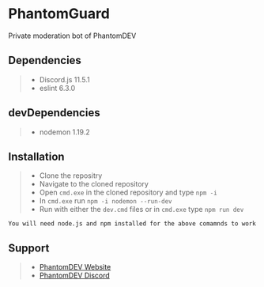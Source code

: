 # PhantomGuard
 Private moderation bot of PhantomDEV

## Dependencies
>- Discord.js 11.5.1
>- eslint 6.3.0

## devDependencies
>- nodemon 1.19.2

## Installation
>- Clone the repositry
>- Navigate to the cloned repository
>- Open `cmd.exe` in the cloned repository and type `npm -i`
>- In `cmd.exe` run `npm -i nodemon --run-dev`
>- Run with either the `dev.cmd` files or in `cmd.exe` type `npm run dev`

``You will need node.js and npm installed for the above comamnds to work``

## Support

>- <a href=https://PhantomDEV.Enjin.com>PhantomDEV Website</a>
>- <a href=https://discord.gg/9R5GBe2>PhantomDEV Discord</a>
